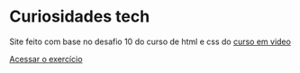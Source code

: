 # Curiosidades tech
 Site feito com base no desafio 10 do curso de html e css do <a href="https://www.cursoemvideo.com/" target="_blank">curso em video</a>

 <a href="https://murilomonte.github.io/Curiosidades-tech/index.html" target="_blank">Acessar o exercício</a>
